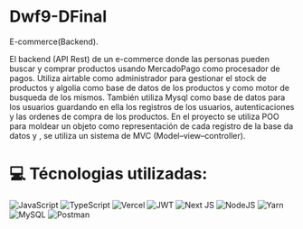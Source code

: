 # Dwf9-DFinal
E-commerce(Backend).

El backend (API Rest) de un e-commerce donde las personas pueden buscar y comprar productos usando MercadoPago como procesador de pagos. Utiliza airtable como  administrador para gestionar el stock de productos y algolia como base de datos de los productos y como motor de busqueda de los mismos. También utiliza Mysql como base de datos para los usuarios guardando en ella los registros de los usuarios, autenticaciones y las ordenes de compra de los productos. 
En el proyecto se utiliza POO para moldear un objeto como representación de cada registro de la base da datos y , se utiliza un sistema de MVC (Model–view–controller).
# 💻 Técnologias utilizadas:
![JavaScript](https://img.shields.io/badge/javascript-%23323330.svg?style=for-the-badge&logo=javascript&logoColor=%23F7DF1E) ![TypeScript](https://img.shields.io/badge/typescript-%23007ACC.svg?style=for-the-badge&logo=typescript&logoColor=white) ![Vercel](https://img.shields.io/badge/vercel-%23000000.svg?style=for-the-badge&logo=vercel&logoColor=white) ![JWT](https://img.shields.io/badge/JWT-black?style=for-the-badge&logo=JSON%20web%20tokens) ![Next JS](https://img.shields.io/badge/Next-black?style=for-the-badge&logo=next.js&logoColor=white) ![NodeJS](https://img.shields.io/badge/node.js-6DA55F?style=for-the-badge&logo=node.js&logoColor=white) ![Yarn](https://img.shields.io/badge/yarn-%232C8EBB.svg?style=for-the-badge&logo=yarn&logoColor=white) ![MySQL](https://img.shields.io/badge/mysql-%2300f.svg?style=for-the-badge&logo=mysql&logoColor=white) ![Postman](https://img.shields.io/badge/Postman-FF6C37?style=for-the-badge&logo=postman&logoColor=white)
